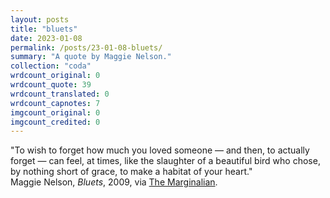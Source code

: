 ```yaml
---
layout: posts
title: "bluets"
date: 2023-01-08
permalink: /posts/23-01-08-bluets/
summary: "A quote by Maggie Nelson."
collection: "coda"
wrdcount_original: 0
wrdcount_quote: 39
wrdcount_translated: 0
wrdcount_capnotes: 7
imgcount_original: 0
imgcount_credited: 0
---
```

<span class="text-body-quote">"To wish to forget how much you loved someone — and then, to actually forget — can feel, at times, like the slaughter of a beautiful bird who chose, by nothing short of grace, to make a habitat of your heart."</span>  
<span class="text-body-credit">Maggie Nelson, *Bluets*, 2009, via [The Marginalian](https://www.themarginalian.org/2018/08/06/maggie-nelson-bluets/).</span>

